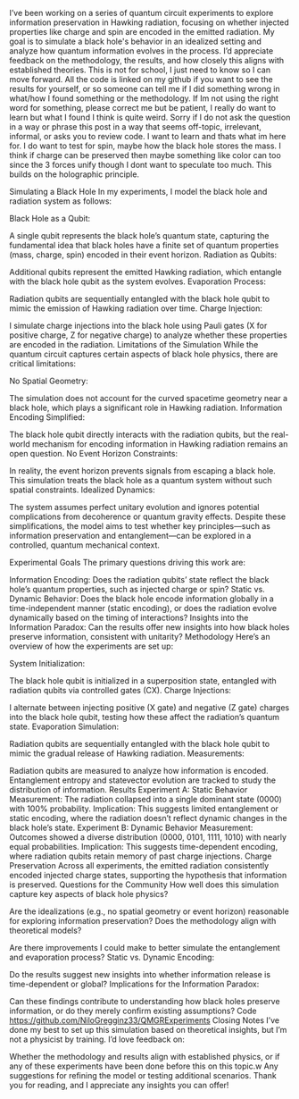I’ve been working on a series of quantum circuit experiments to explore information preservation in Hawking radiation, focusing on whether injected properties like charge and spin are encoded in the emitted radiation. My goal is to simulate a black hole's behavior in an idealized setting and analyze how quantum information evolves in the process. I’d appreciate feedback on the methodology, the results, and how closely this aligns with established theories. This is not for school, I just need to know so I can move forward. All the code is linked on my github if you want to see the results for yourself, or so someone can tell me if I did something wrong in what/how I found something or the methodology. If Im not using the right word for something, please correct me but be patient, I really do want to learn but what I found I think is quite weird. Sorry if I do not ask the question in a way or phrase this post in a way that seems off-topic, irrelevant, informal, or asks you to review code. I want to learn and thats what im here for. I do want to test for spin, maybe how the black hole stores the mass. I think if charge can be preserved then maybe something like color can too since the 3 forces unify though I dont want to speculate too much. This builds on the holographic principle.

Simulating a Black Hole In my experiments, I model the black hole and radiation system as follows:

Black Hole as a Qubit:

A single qubit represents the black hole’s quantum state, capturing the fundamental idea that black holes have a finite set of quantum properties (mass, charge, spin) encoded in their event horizon. Radiation as Qubits:

Additional qubits represent the emitted Hawking radiation, which entangle with the black hole qubit as the system evolves. Evaporation Process:

Radiation qubits are sequentially entangled with the black hole qubit to mimic the emission of Hawking radiation over time. Charge Injection:

I simulate charge injections into the black hole using Pauli gates (X for positive charge, Z for negative charge) to analyze whether these properties are encoded in the radiation. Limitations of the Simulation While the quantum circuit captures certain aspects of black hole physics, there are critical limitations:

No Spatial Geometry:

The simulation does not account for the curved spacetime geometry near a black hole, which plays a significant role in Hawking radiation. Information Encoding Simplified:

The black hole qubit directly interacts with the radiation qubits, but the real-world mechanism for encoding information in Hawking radiation remains an open question. No Event Horizon Constraints:

In reality, the event horizon prevents signals from escaping a black hole. This simulation treats the black hole as a quantum system without such spatial constraints. Idealized Dynamics:

The system assumes perfect unitary evolution and ignores potential complications from decoherence or quantum gravity effects. Despite these simplifications, the model aims to test whether key principles—such as information preservation and entanglement—can be explored in a controlled, quantum mechanical context.

Experimental Goals The primary questions driving this work are:

Information Encoding: Does the radiation qubits’ state reflect the black hole’s quantum properties, such as injected charge or spin? Static vs. Dynamic Behavior: Does the black hole encode information globally in a time-independent manner (static encoding), or does the radiation evolve dynamically based on the timing of interactions? Insights into the Information Paradox: Can the results offer new insights into how black holes preserve information, consistent with unitarity? Methodology Here’s an overview of how the experiments are set up:

System Initialization:

The black hole qubit is initialized in a superposition state, entangled with radiation qubits via controlled gates (CX). Charge Injections:

I alternate between injecting positive (X gate) and negative (Z gate) charges into the black hole qubit, testing how these affect the radiation’s quantum state. Evaporation Simulation:

Radiation qubits are sequentially entangled with the black hole qubit to mimic the gradual release of Hawking radiation. Measurements:

Radiation qubits are measured to analyze how information is encoded. Entanglement entropy and statevector evolution are tracked to study the distribution of information. Results Experiment A: Static Behavior Measurement: The radiation collapsed into a single dominant state (0000) with 100% probability. Implication: This suggests limited entanglement or static encoding, where the radiation doesn’t reflect dynamic changes in the black hole’s state. Experiment B: Dynamic Behavior Measurement: Outcomes showed a diverse distribution (0000, 0101, 1111, 1010) with nearly equal probabilities. Implication: This suggests time-dependent encoding, where radiation qubits retain memory of past charge injections. Charge Preservation Across all experiments, the emitted radiation consistently encoded injected charge states, supporting the hypothesis that information is preserved. Questions for the Community How well does this simulation capture key aspects of black hole physics?

Are the idealizations (e.g., no spatial geometry or event horizon) reasonable for exploring information preservation? Does the methodology align with theoretical models?

Are there improvements I could make to better simulate the entanglement and evaporation process? Static vs. Dynamic Encoding:

Do the results suggest new insights into whether information release is time-dependent or global? Implications for the Information Paradox:

Can these findings contribute to understanding how black holes preserve information, or do they merely confirm existing assumptions? Code https://github.com/NiloGregginz33/QMGRExperiments Closing Notes I’ve done my best to set up this simulation based on theoretical insights, but I’m not a physicist by training. I’d love feedback on:

Whether the methodology and results align with established physics, or if any of these experiments have been done before this on this topic.w Any suggestions for refining the model or testing additional scenarios. Thank you for reading, and I appreciate any insights you can offer!
